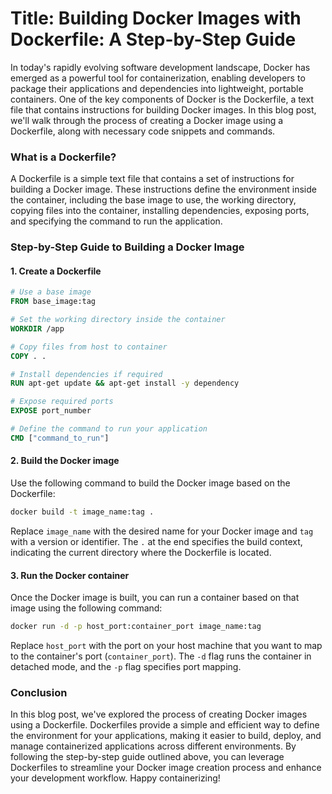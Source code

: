 # Title: Building Docker Images with Dockerfile: A Step-by-Step Guide

In today's rapidly evolving software development landscape, Docker has emerged as a powerful tool for containerization, enabling developers to package their applications and dependencies into lightweight, portable containers. One of the key components of Docker is the Dockerfile, a text file that contains instructions for building Docker images. In this blog post, we'll walk through the process of creating a Docker image using a Dockerfile, along with necessary code snippets and commands.

### What is a Dockerfile?

A Dockerfile is a simple text file that contains a set of instructions for building a Docker image. These instructions define the environment inside the container, including the base image to use, the working directory, copying files into the container, installing dependencies, exposing ports, and specifying the command to run the application.

### Step-by-Step Guide to Building a Docker Image

#### 1. Create a Dockerfile

```Dockerfile
# Use a base image
FROM base_image:tag

# Set the working directory inside the container
WORKDIR /app

# Copy files from host to container
COPY . .

# Install dependencies if required
RUN apt-get update && apt-get install -y dependency

# Expose required ports
EXPOSE port_number

# Define the command to run your application
CMD ["command_to_run"]
```

#### 2. Build the Docker image

Use the following command to build the Docker image based on the Dockerfile:

```bash
docker build -t image_name:tag .
```

Replace `image_name` with the desired name for your Docker image and `tag` with a version or identifier. The `.` at the end specifies the build context, indicating the current directory where the Dockerfile is located.

#### 3. Run the Docker container

Once the Docker image is built, you can run a container based on that image using the following command:

```bash
docker run -d -p host_port:container_port image_name:tag
```

Replace `host_port` with the port on your host machine that you want to map to the container's port (`container_port`). The `-d` flag runs the container in detached mode, and the `-p` flag specifies port mapping.

### Conclusion

In this blog post, we've explored the process of creating Docker images using a Dockerfile. Dockerfiles provide a simple and efficient way to define the environment for your applications, making it easier to build, deploy, and manage containerized applications across different environments. By following the step-by-step guide outlined above, you can leverage Dockerfiles to streamline your Docker image creation process and enhance your development workflow. Happy containerizing!
